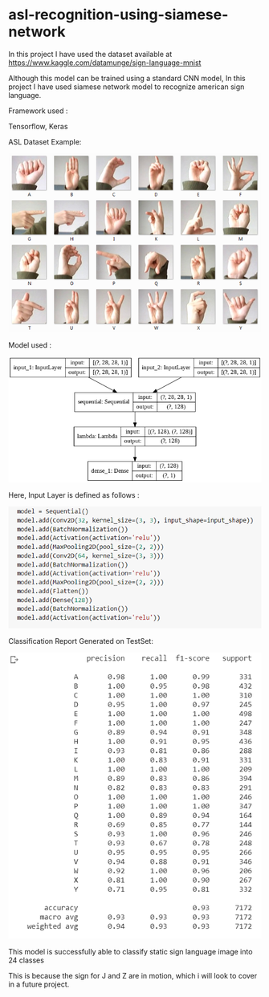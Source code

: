 # asl-recognition-using-siamese-network

In this project I have used the dataset available at https://www.kaggle.com/datamunge/sign-language-mnist

Although this model can be trained using a standard CNN model, In this project I have used siamese network model to recognize american sign language.

Framework used : 

Tensorflow, Keras

ASL Dataset Example:

![](Images/amer_sign2.png)

Model used : 

![](Images/model_plot.png)

Here, Input Layer is defined as follows : 

![](Images/model_input.png)

Classification Report Generated on TestSet: 

![](Images/classification_report.png)

This model is successfully able to classify static sign language image into 24 classes

This is because the sign for J and Z are in motion, which i will look to cover in a future project.

